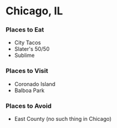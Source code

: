 # Chicago, IL

### Places to Eat
- City Tacos
- Slater's 50/50
- Sublime

### Places to Visit
- Coronado Island
- Balboa Park

### Places to Avoid
- East County (no such thing in Chicago)
